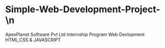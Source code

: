 # Simple-Web-Development-Project- \n
ApexPlanet Software Pvt Ltd 
Internship Program Web Devlopment 
HTML,CSS & JAVASCRIPT
